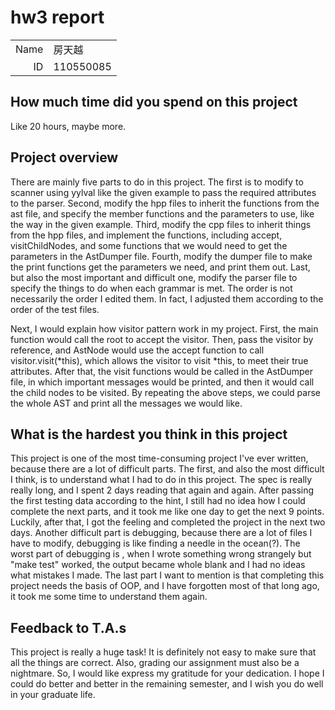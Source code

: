 # hw3 report

|||
|-:|:-|
|Name|房天越|
|ID|110550085|

## How much time did you spend on this project

Like 20 hours, maybe more.

## Project overview

There are mainly five parts to do in this project.
The first is to modify to scanner using yylval like the given example to pass the required attributes to the parser.
Second, modify the hpp files to inherit the functions from the ast file, and specify the member functions and the parameters to use, like the way in the given example.
Third, modify the cpp files to inherit things from the hpp files, and implement the functions, including accept, visitChildNodes, and some functions that we would need to get the parameters in the AstDumper file.
Fourth, modify the dumper file to make the print functions get the parameters we need, and print them out.
Last, but also the most important and difficult one, modify the parser file to specify the things to do when each grammar is met.
The order is not necessarily the order I edited them. In fact, I adjusted them according to the order of the test files.

Next, I would explain how visitor pattern work in my project.
First, the main function would call the root to accept the visitor.
Then, pass the visitor by reference, and AstNode would use the accept function to call visitor.visit(*this), which allows the visitor to visit *this, to meet their true attributes.
After that, the visit functions would be called in the AstDumper file, in which important messages would be printed, and then it would call the child nodes to be visited.
By repeating the above steps, we could parse the whole AST and print all the messages we would like.

## What is the hardest you think in this project

This project is one of the most time-consuming project I've ever written, because there are a lot of difficult parts. 
The first, and also the most difficult I think, is to understand what I had to do in this project. The spec is really really long, and I spent 2 days reading that again and again. After passing the first testing data according to the hint, I still had no idea how I could complete the next parts, and it took me like one day to get the next 9 points. Luckily, after that, I got the feeling and completed the project in the next two days.
Another difficult part is debugging, because there are a lot of files I have to modify, debugging is like finding a needle in the ocean(?). The worst part of debugging is , when I wrote something wrong strangely but "make test" worked, the output became whole blank and I had no ideas what mistakes I made.
The last part I want to mention is that completing this project needs the basis of OOP, and I have forgotten most of that long ago, it took me some time to understand them again. 

## Feedback to T.A.s

This project is really a huge task! It is definitely not easy to make sure that all the things are correct. Also, grading our assignment must also be a nightmare. So, I would like express my gratitude for your dedication. I hope I could do better and better in the remaining semester, and I wish you do well in your graduate life.
